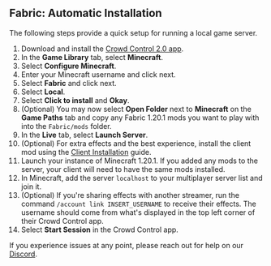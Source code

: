## Fabric: Automatic Installation

The following steps provide a quick setup for running a local game server.

1. Download and install the [Crowd Control 2.0 app](https://beta.crowdcontrol.live/).
2. In the **Game Library** tab, select **Minecraft**.
3. Select **Configure Minecraft**.
4. Enter your Minecraft username and click next.
5. Select **Fabric** and click next.
6. Select **Local**.
7. Select **Click to install** and **Okay**.
8. (Optional) You may now select **Open Folder** next to **Minecraft** on the **Game Paths** tab and
   copy any Fabric 1.20.1 mods you want to play with into the `Fabric/mods` folder.
9. In the **Live** tab, select **Launch Server**.
10. (Optional) For extra effects and the best experience, install the client mod using the
    [Client Installation](fabric_1.20.1_client_installation.md) guide.
11. Launch your instance of Minecraft 1.20.1. If you added any mods to the server, your client will
    need to have the same mods installed.
12. In Minecraft, add the server `localhost` to your multiplayer server list and join it.
13. (Optional) If you're sharing effects with another streamer, run the command
    `/account link INSERT_USERNAME` to receive their effects. The username should come from what's
    displayed in the top left corner of their Crowd Control app.
14. Select **Start Session** in the Crowd Control app.

If you experience issues at any point, please reach out for help on our
[Discord](https://discord.gg/warpworld).
